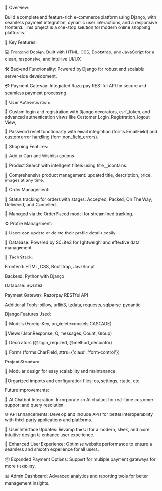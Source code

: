 🔹 Overview:

Build a complete and feature-rich e-commerce platform using Django, with seamless payment integration, 
dynamic user interactions, and a responsive frontend. 
This project is a one-stop solution for modern online shopping platforms.


🔹 Key Features:

💻 Frontend Design: Built with HTML, CSS, Bootstrap, and JavaScript for a clean, responsive, and intuitive UI/UX.

🛠️ Backend Functionality: Powered by Django for robust and scalable server-side development.

💳 Payment Gateway: Integrated Razorpay RESTful API for secure and seamless payment processing.

🔑 User Authentication: 

🔹 Custom login and registration with Django decorators, csrf_token, and advanced authentication views like Customer Login_Registration_logout View, 

🔹 Password reset functionality with email integration (forms.EmailField) and custom error handling (form.non_field_errors).

🛒 Shopping Features:

🔹 Add to Cart and Wishlist options 

🔹 Product Search with intelligent filters using title__icontains.

🔹 Comprehensive product management: updated  title,  description, price,  images at any time.

🚚 Order Management:

🔹 Status tracking for orders with stages: Accepted, Packed, On The Way, Delivered, and Cancelled.

🔹 Managed via the OrderPlaced model for streamlined tracking.

⚙️ Profile Management:

🔹 Users can update or delete their profile details easily.

📂 Database: Powered by SQLite3 for lightweight and effective data management.


🔹 Tech Stack:

Frontend: HTML, CSS, Bootstrap, JavaScript

Backend: Python with Django

Database: SQLite3

Payment Gateway: Razorpay RESTful API

Additional Tools: pillow, urllib3, tzdata, requests, sqlparse, pydantic

Django Features Used:


🔹 Models (ForeignKey, on_delete=models.CASCADE)

 🔹Views (JsonResponse, Q, messages, Count, Group)
 
 🔹 Decorators (@login_required, @method_decorator)
 
🔹 Forms (forms.CharField, attrs={'class': 'form-control'})

Project Structure:


🔹 Modular design for easy scalability and maintenance.

🔹Organized imports and configuration files: os, settings, static, etc.

Future Improvements:


🤖 AI Chatbot Integration: Incorporate an AI chatbot for real-time customer support and query resolution.


🌐 API Enhancements: Develop and include APIs for better interoperability with third-party applications and platforms.


🎨 User Interface Updates: Revamp the UI for a modern, sleek, and more intuitive design to enhance user experience.


🌟 Enhanced User Experience: Optimize website performance to ensure a seamless and smooth experience for all users.


📦 Expanded Payment Options: Support for multiple payment gateways for more flexibility.


📊 Admin Dashboard: Advanced analytics and reporting tools for better management insights.
